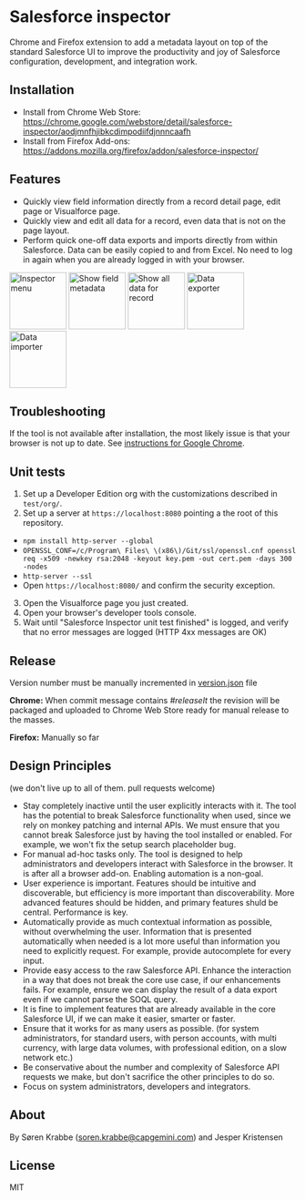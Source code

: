 Salesforce inspector
===========================
Chrome and Firefox extension to add a metadata layout on top of the standard Salesforce UI to improve the productivity and joy of Salesforce configuration, development, and integration work.


Installation
------------
- Install from Chrome Web Store: https://chrome.google.com/webstore/detail/salesforce-inspector/aodjmnfhjibkcdimpodiifdjnnncaafh
- Install from Firefox Add-ons: https://addons.mozilla.org/firefox/addon/salesforce-inspector/


Features
-----
* Quickly view field information directly from a record detail page, edit page or Visualforce page.
* Quickly view and edit all data for a record, even data that is not on the page layout.
* Perform quick one-off data exports and imports directly from within Salesforce. Data can be easily copied to and from Excel. No need to log in again when you are already logged in with your browser.

<img alt="Inspector menu" src="https://raw.githubusercontent.com/sorenkrabbe/Chrome-Salesforce-inspector/master/docs/screenshots/1.png" height="100">
<img alt="Show field metadata" src="https://raw.githubusercontent.com/sorenkrabbe/Chrome-Salesforce-inspector/master/docs/screenshots/2.png" height="100">
<img alt="Show all data for record" src="https://raw.githubusercontent.com/sorenkrabbe/Chrome-Salesforce-inspector/master/docs/screenshots/3.png" height="100">
<img alt="Data exporter" src="https://raw.githubusercontent.com/sorenkrabbe/Chrome-Salesforce-inspector/master/docs/screenshots/4.png" height="100">
<img alt="Data importer" src="https://raw.githubusercontent.com/sorenkrabbe/Chrome-Salesforce-inspector/master/docs/screenshots/5.png" height="100">


Troubleshooting
-----
If the tool is not available after installation, the most likely issue is that your browser is not up to date. See [instructions for Google Chrome](https://productforums.google.com/forum/#!topic/chrome/YK1-o4KoSjc).

Unit tests
-----
1. Set up a Developer Edition org with the customizations described in `test/org/`.
2. Set up a server at `https://localhost:8080` pointing a the root of this repository.
  * `npm install http-server --global`
  * `OPENSSL_CONF=/c/Program\ Files\ \(x86\)/Git/ssl/openssl.cnf openssl req -x509 -newkey rsa:2048 -keyout key.pem -out cert.pem -days 300 -nodes`
  * `http-server --ssl`
  * Open `https://localhost:8080/` and confirm the security exception.
3. Open the Visualforce page you just created.
4. Open your browser's developer tools console.
5. Wait until "Salesforce Inspector unit test finished" is logged, and verify that no error messages are logged (HTTP 4xx messages are OK)

Release
-------
Version number must be manually incremented in [version.json](version.json) file

**Chrome:** When commit message contains *#releaseIt* the revision will be packaged and uploaded to Chrome Web Store ready for manual release to the masses.

**Firefox:** Manually so far

Design Principles
-----
(we don't live up to all of them. pull requests welcome)
* Stay completely inactive until the user explicitly interacts with it. The tool has the potential to break Salesforce functionality when used, since we rely on monkey patching and internal APIs. We must ensure that you cannot break Salesforce just by having the tool installed or enabled. For example, we won't fix the setup search placeholder bug.
* For manual ad-hoc tasks only. The tool is designed to help administrators and developers interact with Salesforce in the browser. It is after all a browser add-on. Enabling automation is a non-goal.
* User experience is important. Features should be intuitive and discoverable, but efficiency is more important than discoverability. More advanced features should be hidden, and primary features shuld be central. Performance is key.
* Automatically provide as much contextual information as possible, without overwhelming the user. Information that is presented automatically when needed is a lot more useful than information you need to explicitly request. For example, provide autocomplete for every input.
* Provide easy access to the raw Salesforce API. Enhance the interaction in a way that does not break the core use case, if our enhancements fails. For example, ensure we can display the result of a data export even if we cannot parse the SOQL query.
* It is fine to implement features that are already available in the core Salesforce UI, if we can make it easier, smarter or faster.
* Ensure that it works for as many users as possible. (for system administrators, for standard users, with person accounts, with multi currency, with large data volumes, with professional edition, on a slow network etc.)
* Be conservative about the number and complexity of Salesforce API requests we make, but don't sacrifice the other principles to do so.
* Focus on system administrators, developers and integrators.

About
-----
By Søren Krabbe (soren.krabbe@capgemini.com) and Jesper Kristensen

License
-----
MIT
